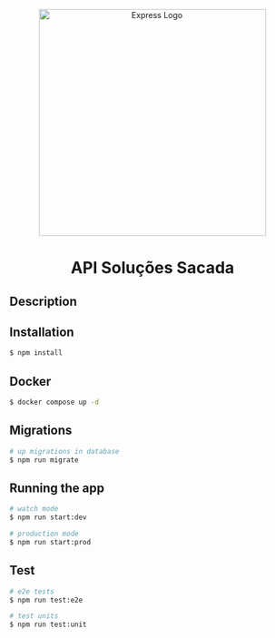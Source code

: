 <p align="center">
  <a href="https://expressjs.com/pt-br/" target="blank"><img src="https://i.imgur.com/ODqFcVZ.png" width="400" alt="Express Logo" /></a>
</p>

<h1 align="center"> API Soluções Sacada </h1>

## Description


## Installation

```bash
$ npm install
```

## Docker

```bash
$ docker compose up -d
```

## Migrations

```bash
# up migrations in database
$ npm run migrate
```
## Running the app

```bash
# watch mode
$ npm run start:dev

# production mode
$ npm run start:prod
```
## Test

```bash
# e2e tests
$ npm run test:e2e

# test units
$ npm run test:unit
```

